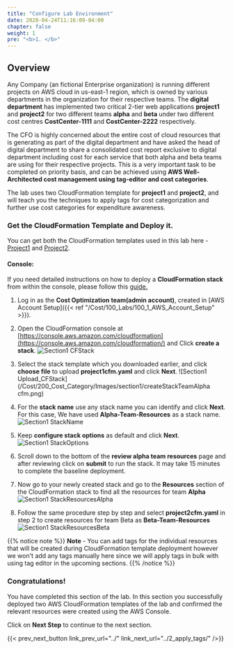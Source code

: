 ```yaml
---
title: "Configure Lab Environment"
date: 2020-04-24T11:16:09-04:00
chapter: false
weight: 1
pre: "<b>1. </b>"
---
```

## Overview
Any Company (an fictional Enterprise organization) is running different projects on AWS cloud in us-east-1 region, 
which is owned by various departments in the organization for their respective teams. 
The **digital department** has implemented two critical 2-tier web applications **project1** and **project2** 
for two different teams **alpha** and **beta** under two different cost centres **CostCenter-1111** and **CostCenter-2222** respectively.

The CFO is highly concerned about the entire cost of cloud resources that is generating 
as part of the digital department and have asked the head of digital department to share 
a consolidated cost report exclusive to digital department including cost for each service
that both alpha and beta teams are using for their respective projects. This is a very 
important task to be completed on priority basis, and can be achieved using 
**AWS Well-Architected cost management using tag-editor and cost categories**.

The lab uses two CloudFormation template for **project1** and **project2**, and
will teach you the techniques to apply tags for cost categorization and
further use cost categories for expenditure awareness.

### Get the CloudFormation Template and Deploy it.
You can get both the CloudFormation templates used in this lab here - [Project1](/Cost/200_Cost_Category/Code/Project1cfm.yml "Section2 CFTemplate1") and [Project2](/Cost/200_Cost_Category/Code/Project2cfm.yml "Section2 CFTemplate2").

#### Console:
If you need detailed instructions on how to deploy a **CloudFormation stack** from within the console, please follow this
[guide.](https://docs.aws.amazon.com/AWSCloudFormation/latest/UserGuide/cfn-console-create-stack.html)

1. Log in as the **Cost Optimization team(admin account)**, created in [AWS Account Setup]({{< ref "/Cost/100_Labs/100_1_AWS_Account_Setup" >}}).

2. Open the CloudFormation console at
    [https://console.aws.amazon.com/cloudformation](https://console.aws.amazon.com/cloudformation/)
    and Click **create a stack**. 
 ![Section1 CFStack](/Cost/200_Cost_Category/Images/section1/createStackLandingPage.png)

3. Select the stack template which you downloaded earlier, and click
    **choose file** to upload **project1cfm.yaml** and click **Next**.
 ![Section1 Upload_CFStack](/Cost/200_Cost_Category/Images/section1/createStackTeamAlpha cfm.png)

4. For the **stack name** use any stack name you can identify and click
    **Next**. For this case, We have used **Alpha-Team-Resources** as a stack
    name.
 ![Section1 StackName](/Cost/200_Cost_Category/Images/section1/specifyStackDetailsTeamAlpha.png)

5. Keep **configure stack options** as default and click **Next**.
 ![Section1 StackOptions](/Cost/200_Cost_Category/Images/section1/configureStackOptionsTeamAlpha.png)

6. Scroll down to the bottom of the **review alpha team resources**
    page and after reviewing click on **submit** to run the stack. It
    may take 15 minutes to complete the baseline deployment.


7. Now go to your newly created stack and go to the **Resources**
    section of the CloudFormation stack to find all the resources for
    team **Alpha**
 ![Section1 StackResourcesAlpha](/Cost/200_Cost_Category/Images/section1/resourcesTeamAlpha.png)

8. Follow the same procedure step by step and select
    **project2cfm.yaml** in step 2 to create resources for team Beta as
    **Beta-Team-Resources**
 ![Section1 StackResourcesBeta](/Cost/200_Cost_Category/Images/section1/resourcesTeamBeta.png)

{{% notice note %}}
**Note** - You can add tags for the individual resources that will be
created during CloudFormation template deployment however we won\'t add
any tags manually here since we will apply tags in bulk with using tag
editor in the upcoming sections.
{{% /notice %}}

### Congratulations!

You have completed this section of the lab. In this section you
successfully deployed two AWS CloudFormation templates of the lab and
confirmed the relevant resources were created using the AWS Console.

Click on **Next Step** to continue to the next section.

{{< prev_next_button link_prev_url="../" link_next_url="../2_apply_tags/" />}}
